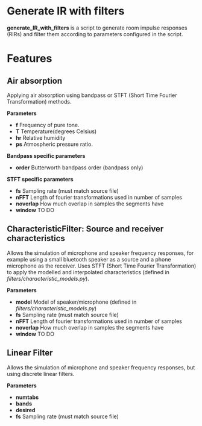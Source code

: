 # Generate IR with filters

**generate_IR_with_filters** is a script to generate room impulse responses (RIRs) and filter them according to parameters configured in the script.

# Features
## Air absorption
Applying air absorption using bandpass or STFT (Short Time Fourier Transformation) methods.

**Parameters**
* **f** Frequency of pure tone.
* **T** Temperature(degrees Celsius)
* **hr** Relative humidity
* **ps** Atmospheric pressure ratio. 

**Bandpass specific parameters**
* **order** Butterworth bandpass order (bandpass only)

**STFT specific parameters**
* **fs** Sampling rate (must match source file)
* **nFFT** Length of fourier transformations used in number of samples
* **noverlap** How much overlap in samples the segments have
* **window** TO DO

## CharacteristicFilter: Source and receiver characteristics
Allows the simulation of microphone and speaker frequency responses, for example using a small bluetooth speaker as a source and a phone microphone as the receiver. 
Uses STFT (Short Time Fourier Transformation) to apply the modelled and interpolated characteristics (defined in *filters/characteristic_models.py*).

**Parameters**
* **model** Model of speaker/microphone (defined in *filters/characteristic_models.py*)
* **fs** Sampling rate (must match source file)
* **nFFT** Length of fourier transformations used in number of samples
* **noverlap** How much overlap in samples the segments have
* **window** TO DO

## Linear Filter
Allows the simulation of microphone and speaker frequency responses, but using discrete linear filters.

**Parameters**
* **numtabs**
* **bands**
* **desired**
* **fs** Sampling rate (must match source file)
